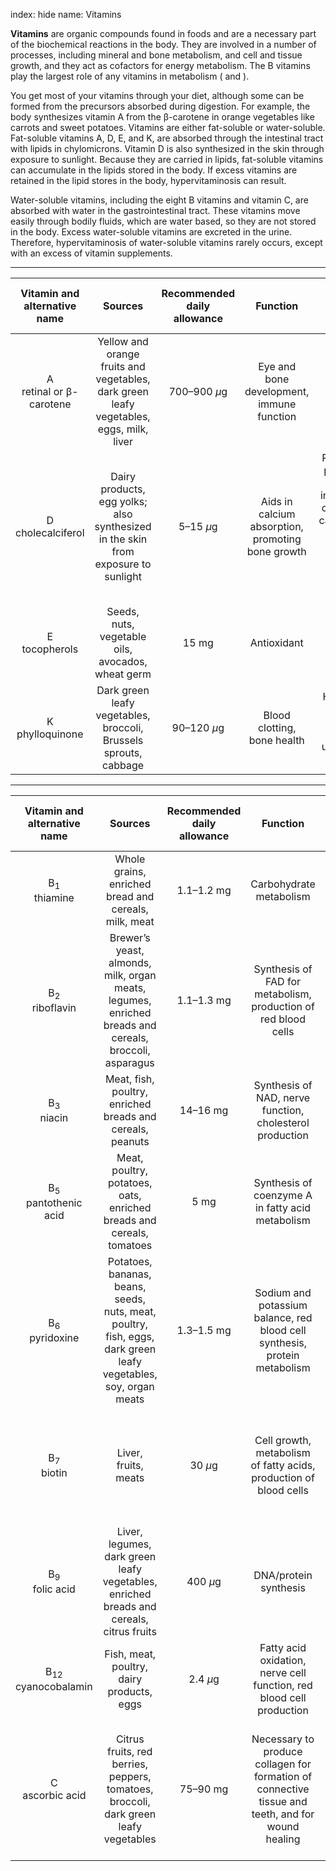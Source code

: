 index: hide
name: Vitamins

 **Vitamins** are organic compounds found in foods and are a necessary part of the biochemical reactions in the body. They are involved in a number of processes, including mineral and bone metabolism, and cell and tissue growth, and they act as cofactors for energy metabolism. The B vitamins play the largest role of any vitamins in metabolism ( and ).

You get most of your vitamins through your diet, although some can be formed from the precursors absorbed during digestion. For example, the body synthesizes vitamin A from the β-carotene in orange vegetables like carrots and sweet potatoes. Vitamins are either fat-soluble or water-soluble. Fat-soluble vitamins A, D, E, and K, are absorbed through the intestinal tract with lipids in chylomicrons. Vitamin D is also synthesized in the skin through exposure to sunlight. Because they are carried in lipids, fat-soluble vitamins can accumulate in the lipids stored in the body. If excess vitamins are retained in the lipid stores in the body, hypervitaminosis can result.

Water-soluble vitamins, including the eight B vitamins and vitamin C, are absorbed with water in the gastrointestinal tract. These vitamins move easily through bodily fluids, which are water based, so they are not stored in the body. Excess water-soluble vitamins are excreted in the urine. Therefore, hypervitaminosis of water-soluble vitamins rarely occurs, except with an excess of vitamin supplements.


****

| Vitamin and alternative name | Sources | Recommended daily allowance | Function | Problems associated with deficiency |
|:-:|:-:|:-:|:-:|:-:|
| A <br />retinal or β-carotene | Yellow and orange fruits and vegetables, dark green leafy vegetables, eggs, milk, liver | 700–900  *µ*g | Eye and bone development, immune function | Night blindness, epithelial changes, immune system deficiency |
| D <br />cholecalciferol | Dairy products, egg yolks; also synthesized in the skin from exposure to sunlight | 5–15  *µ*g | Aids in calcium absorption, promoting bone growth | Rickets, bone pain, muscle weakness, increased risk of death from cardiovascular disease, cognitive impairment, asthma in children, cancer |
| E <br />tocopherols | Seeds, nuts, vegetable oils, avocados, wheat germ | 15 mg | Antioxidant | Anemia |
| K <br />phylloquinone | Dark green leafy vegetables, broccoli, Brussels sprouts, cabbage | 90–120  *µ*g | Blood clotting, bone health | Hemorrhagic disease of newborn in infants; uncommon in adults |
    


****

| Vitamin and alternative name | Sources | Recommended daily allowance | Function | Problems associated with deficiency |
|:-:|:-:|:-:|:-:|:-:|
| B<sub>1</sub> <br />thiamine | Whole grains, enriched bread and cereals, milk, meat | 1.1–1.2 mg | Carbohydrate metabolism | Beriberi, Wernicke-Korsikoff syndrome |
| B<sub>2</sub> <br />riboflavin | Brewer’s yeast, almonds, milk, organ meats, legumes, enriched breads and cereals, broccoli, asparagus | 1.1–1.3 mg | Synthesis of FAD for metabolism, production of red blood cells | Fatigue, slowed growth, digestive problems, light sensitivity, epithelial problems like cracks in the corners of the mouth |
| B<sub>3</sub> <br />niacin | Meat, fish, poultry, enriched breads and cereals, peanuts | 14–16 mg | Synthesis of NAD, nerve function, cholesterol production | Cracked, scaly skin; dementia; diarrhea; also known as pellagra |
| B<sub>5</sub> <br />pantothenic acid | Meat, poultry, potatoes, oats, enriched breads and cereals, tomatoes | 5 mg | Synthesis of coenzyme A in fatty acid metabolism | Rare: symptoms may include fatigue, insomnia, depression, irritability |
| B<sub>6</sub> <br />pyridoxine | Potatoes, bananas, beans, seeds, nuts, meat, poultry, fish, eggs, dark green leafy vegetables, soy, organ meats | 1.3–1.5 mg | Sodium and potassium balance, red blood cell synthesis, protein metabolism | Confusion, irritability, depression, mouth and tongue sores |
| B<sub>7</sub> <br />biotin | Liver, fruits, meats | 30  *µ*g | Cell growth, metabolism of fatty acids, production of blood cells | Rare in developed countries; symptoms include dermatitis, hair loss, loss of muscular coordination |
| B<sub>9</sub> <br />folic acid | Liver, legumes, dark green leafy vegetables, enriched breads and cereals, citrus fruits | 400  *µ*g | DNA/protein synthesis | Poor growth, gingivitis, appetite loss, shortness of breath, gastrointestinal problems, mental deficits |
| B<sub>12</sub> <br />cyanocobalamin | Fish, meat, poultry, dairy products, eggs | 2.4  *µ*g | Fatty acid oxidation, nerve cell function, red blood cell production | Pernicious anemia, leading to nerve cell damage |
| C <br />ascorbic acid | Citrus fruits, red berries, peppers, tomatoes, broccoli, dark green leafy vegetables | 75–90 mg | Necessary to produce collagen for formation of connective tissue and teeth, and for wound healing | Dry hair, gingivitis, bleeding gums, dry and scaly skin, slow wound healing, easy bruising, compromised immunity; can lead to scurvy |
    
